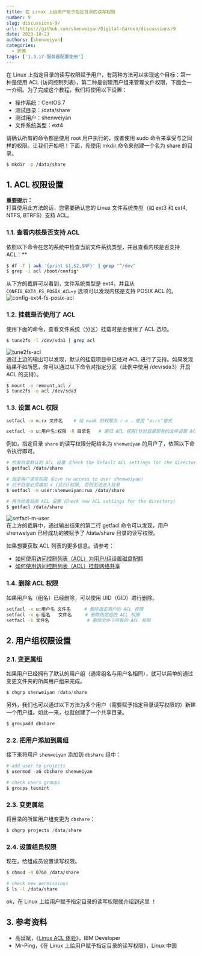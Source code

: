 ```yaml
---
title: 在 Linux 上给用户赋予指定目录的读写权限
number: 9
slug: discussions-9/
url: https://github.com/shenweiyan/Digital-Garden/discussions/9
date: 2023-10-23
authors: [shenweiyan]
categories: 
  - 折腾
tags: ['1.3.17-服务器配置使用']
---
```


在 Linux 上指定目录的读写权限赋予用户，有两种方法可以实现这个目标：第一种是使用 ACL (访问控制列表)，第二种是创建用户组来管理文件权限，下面会一一介绍。为了完成这个教程，我们将使用以下设置：

- 操作系统：CentOS 7
- 测试目录：/data/share
- 测试用户：shenweiyan
- 文件系统类型：ext4

请确认所有的命令都是使用 root 用户执行的，或者使用 sudo 命令来享受与之同样的权限。让我们开始吧！下面，先使用 mkdir 命令来创建一个名为 share 的目录。

```bash
$ mkdir -p /data/share
```

<!-- more -->

## 1. ACL 权限设置

**重要提示：**       
打算使用此方法的话，您需要确认您的 Linux 文件系统类型（如 ext3 和 ext4, NTFS, BTRFS）支持 ACL。

### 1.1. 查看内核是否支持 ACL

依照以下命令在您的系统中检查当前文件系统类型，并且查看内核是否支持 ACL：**

```bash
$ df -T | awk '{print $1,$2,$NF}' | grep "^/dev"
$ grep -i acl /boot/config*
```

从下方的截屏可以看到，文件系统类型是 ext4，并且从 `CONFIG_EXT4_FS_POSIX_ACL=y` 选项可以发现内核是支持 POSIX ACL 的。
![config-ext4-fs-posix-acl](https://kg.weiyan.cc/2024/08/config-ext4-fs-posix-acl.webp)

### 1.2. 挂载是否使用了 ACL

使用下面的命令，查看文件系统（分区）挂载时是否使用了 ACL 选项。

```bash
$ tune2fs -l /dev/vda1 | grep acl
```

![tune2fs-acl](https://kg.weiyan.cc/2024/08/tune2fs-acl.webp)      
通过上边的输出可以发现，默认的挂载项目中已经对 ACL 进行了支持。如果发现结果不如所愿，你可以通过以下命令对指定分区（此例中使用 /dev/sda3）开启 ACL 的支持）。

```bash
$ mount -o remount,acl /
$ tune2fs -o acl /dev/sda3
```

### 1.3. 设置 ACL 权限

```bash
setfacl -m m:rx 文件名    # 给 mask 的权限为 r-x ，使用 "m:rx"格式 

setfacl -m u:用户名:权限 -R 目录名   # 递归 ACL 权限(针对目录现有的文件设置 ACL) 
```

例如，指定目录 `share` 的读写权限分配给名为 `shenweiyan` 的用户了，依照以下命令执行即可。

```bash
# 检查目录默认的 ACL 设置（Check the default ACL settings for the directory）
$ getfacl /data/share

# 指定用户读写权限（Give rw access to user shenweiyan）
# 对于目录必须增加 x (执行)权限, 否则无法进入目录
$ setfacl -m user:shenweiyan:rwx /data/share

# 再次检查目录 ACL 设置（Check new ACL settings for the directory）
$ getfacl /data/share
```

![setfacl-m-user](https://kg.weiyan.cc/2024/08/setfacl-m-user.webp)      
在上方的截屏中，通过输出结果的第二行 getfacl 命令可以发现，用户 shenweiyan 已经成功的被赋予了 /data/share 目录的读写权限。

如果想要获取 ACL 列表的更多信息。请参考：

- [如何使用访问控制列表（ACL）为用户/组设置磁盘配额](http://www.tecmint.com/set-access-control-lists-acls-and-disk-quotas-for-users-groups/)
- [如何使用访问控制列表（ACL）挂载网络共享](http://www.tecmint.com/rhcsa-exam-configure-acls-and-mount-nfs-samba-shares/)

### 1.4. 删除 ACL 权限

如果用户名（组名）已经删除，可以使用 UID（GID）进行删除。

```bash
setfacl -x u:用户名 文件名     # 删除指定用户的 ACL 权限
setfacl -x g:组名   文件名     # 删除指定组的 ACL 权限 
setfacl -b 文件名              # 删除文件下所有的 ACL 权限 
```

## 2. 用户组权限设置

### 2.1. 变更属组

如果用户已经拥有了默认的用户组（通常组名与用户名相同），就可以简单的通过变更文件夹的所属用户组来完成。

```python
$ chgrp shenweiyan /data/share
```

另外，我们也可以通过以下方法为多个用户（需要赋予指定目录读写权限的）新建一个用户组。如此一来，也就创建了一个共享目录。

```python
$ groupadd dbshare
```

### 2.2. 把用户添加到属组 

接下来将用户 `shenweiyan` 添加到 `dbshare` 组中：

```python
# add user to projects
$ usermod -aG dbshare shenweiyan

# check users groups
$ groups tecmint
```

### 2.3. 变更属组

将目录的所属用户组变更为 `dbshare`：

```python
$ chgrp projects /data/share
```

### 2.4. 设置组员权限

现在，给组成员设置读写权限。

```bash
$ chmod -R 0760 /data/share

# check new permissions
$ ls -l /data/share
```

ok，在 Linux 上给用户赋予指定目录的读写权限就介绍到这里 ！

## 3. 参考资料

- 高延斌，《[Linux ACL 体验](https://www.ibm.com/developerworks/cn/linux/l-acl/index.html)》，IBM Developer
- Mr-Ping，《在 Linux 上给用户赋予指定目录的读写权限》，Linux 中国


<script src="https://giscus.app/client.js"
	data-repo="shenweiyan/Digital-Garden"
	data-repo-id="R_kgDOKgxWlg"
	data-mapping="number"
	data-term="9"
	data-reactions-enabled="1"
	data-emit-metadata="0"
	data-input-position="bottom"
	data-theme="light"
	data-lang="zh-CN"
	crossorigin="anonymous"
	async>
</script>
